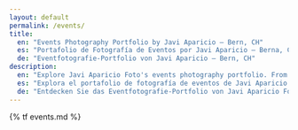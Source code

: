 ```yaml
---
layout: default
permalink: /events/
title:
  en: "Events Photography Portfolio by Javi Aparicio – Bern, CH"
  es: "Portafolio de Fotografía de Eventos por Javi Aparicio – Berna, CH"
  de: "Eventfotografie-Portfolio von Javi Aparicio – Bern, CH"
description:
  en: "Explore Javi Aparicio Foto's events photography portfolio. From corporate gatherings to cultural events, discover how moments are captured beautifully."
  es: "Explora el portafolio de fotografía de eventos de Javi Aparicio Foto. Desde reuniones corporativas hasta eventos culturales, capturando momentos únicos."
  de: "Entdecken Sie das Eventfotografie-Portfolio von Javi Aparicio Foto. Von Firmen- bis kulturellen Events – erleben Sie, wie besondere Momente festgehalten werden."
---
```


{% tf events.md %}
